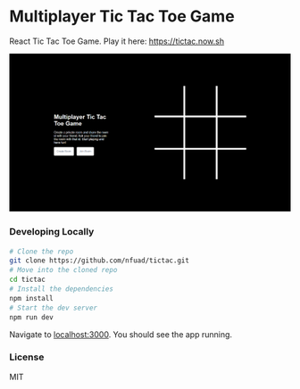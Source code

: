 # Multiplayer Tic Tac Toe Game

React Tic Tac Toe Game. Play it here: https://tictac.now.sh

[![tictac](./tictac.png)](https://tictac.now.sh)

### Developing Locally

```bash
# Clone the repo
git clone https://github.com/nfuad/tictac.git
# Move into the cloned repo
cd tictac
# Install the dependencies
npm install
# Start the dev server
npm run dev
```

Navigate to [localhost:3000](http://localhost:3000). You should see the app running.

### License

MIT

